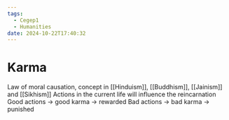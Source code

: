 ```yaml
---
tags:
  - Cegep1
  - Humanities
date: 2024-10-22T17:40:32
---
```


# Karma

Law of moral causation, concept in [[Hinduism]], [[Buddhism]], [[Jainism]] and [[Sikhism]]
Actions in the current life will influence the reincarnation
Good actions -> good karma -> rewarded
Bad actions -> bad karma -> punished